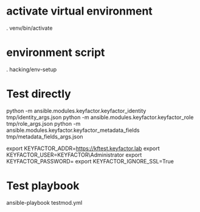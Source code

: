 # activate virtual environment
. venv/bin/activate
# environment script
. hacking/env-setup

# Test directly
python -m ansible.modules.keyfactor.keyfactor_identity tmp/identity_args.json
python -m ansible.modules.keyfactor.keyfactor_role tmp/role_args.json
python -m ansible.modules.keyfactor.keyfactor_metadata_fields tmp/metadata_fields_args.json

export KEYFACTOR_ADDR=https://kftest.keyfactor.lab
export KEYFACTOR_USER=KEYFACTOR\\Administrator
export KEYFACTOR_PASSWORD=
export KEYFACTOR_IGNORE_SSL=True

# Test playbook
ansible-playbook testmod.yml
